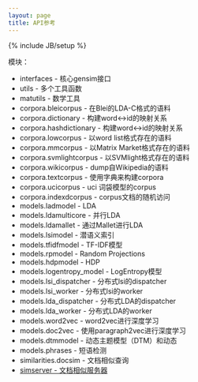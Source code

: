 ```yaml
---
layout: page
title: API参考 
---
```

{% include JB/setup %}

模块：

- interfaces - 核心gensim接口
- utils - 多个工具函数
- matutils - 数学工具
- corpora.bleicorpus - 在Blei的LDA-C格式的语料
- corpora.dictionary - 构建word<->id的映射关系
- corpora.hashdictionary - 构建word<->id的映射关系
- corpora.lowcorpus - 以word list格式存在的语料
- corpora.mmcorpus - 以Matrix Market格式存在的语料
- corpora.svmlightcorpus - 以SVMlight格式存在的语料
- corpora.wikicorpus - dump自Wikipedia的语料
- corpora.textcorpus - 使用字典来构建corpora
- corpora.ucicorpus - uci 词袋模型的corpus
- corpora.indexdcorpus - corpus文档的随机访问
- models.ladmodel - LDA
- models.ldamulticore - 并行LDA
- models.ldamallet - 通过Mallet进行LDA
- models.lsimodel - 潜语义索引
- models.tfidfmodel - TF-IDF模型
- models.rpmodel - Random Projections
- models.hdpmodel - HDP
- models.logentropy_model - LogEntropy模型
- models.lsi_dispatcher - 分布式lsi的dispatcher
- models.lsi_worker - 分布式lsi的worker
- models.lda_dispatcher - 分布式LDA的dispatcher
- models.lda_worker - 分布式LDA的worker
- models.word2vec - word2vec进行深度学习
- models.doc2vec - 使用paragraph2vec进行深度学习
- models.dtmmodel - 动态主题模型（DTM）和动态
- models.phrases - 短语检测
- similarities.docsim - 文档相似查询
- [simserver - 文档相似服务器](http://d0evi1.github.io/gensim/api/similarities/simserver)
